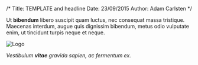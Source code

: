 /*
Title: TEMPLATE and headline
Date: 23/09/2015
Author: Adam Carlsten
*/

Ut **bibendum** libero suscipit quam luctus, nec consequat massa tristique. Maecenas interdum, augue quis dignissim bibendum, metus odio vulputate enim, ut tincidunt turpis neque et neque.

![Logo](content-sample/img/Slice1.png)

*Vestibulum **vitae** gravida sapien, ac fermentum ex.*
